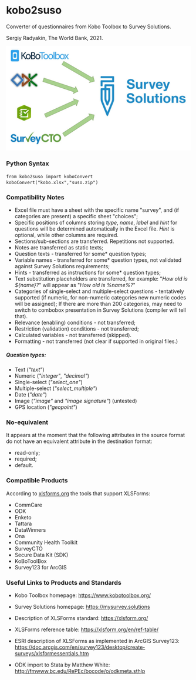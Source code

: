 # kobo2suso
Converter of questionnaires from Kobo Toolbox to Survey Solutions.

Sergiy Radyakin, Thе Wоrld Bаnk, 2021.

![](kobo2suso.jpg)

### Python Syntax

```
from kobo2suso import koboConvert
koboConvert("kobo.xlsx","suso.zip")
```

### Compatibility Notes
- Excel file must have a sheet with the specific name "survey", and (if categories are present) a specific sheet "choices";
- Specific positions of columns storing *type*, *name*, *label* and *hint* for questions will be determined automatically in the Excel file. *Hint* is optional, while other columns are required.
- Sections/sub-sections are transferred. Repetitions not supported.
- Notes are transferred as static texts;
- Question texts - transferred for some* question types;
- Variable names - transferred for some* question types, not validated against Survey Solutions requirements;
- Hints - transferred as instructions for some* question types;
- Text substitution placeholders are transferred, for example: "*How old is ${name}?*" will appear as "*How old is %name%?*"
- Categories of single-select and multiple-select questions - tentatively supported (if numeric, for non-numeric categories new numeric codes will be assigned); If there are more than 200 categories, may need to switch to combobox presentation in Survey Solutions (compiler will tell that).
- Relevance (enabling) conditions - not transferred;
- Restriction (validation) conditions - not transferred;
- Calculated variables - not transferred (skipped).
- Formatting - not transferred (not clear if supported in original files.)

##### **Question types**:
- Text (*"text"*)
- Numeric (*"integer"*, *"decimal"*)
- Single-select (*"select_one"*)
- Multiple-select (*"select_multiple"*)
- Date (*"date"*)
- Image (*"image"* and *"image signature"*) (untested)
- GPS location (*"geopoint"*)

### No-equivalent

It appears at the moment that the following attributes in the source format do not have an equivalent attribute in the destination format:

- read-only;
- required;
- default.

### Compatible Products

According to [xlsforms.org](https://xlsform.org/en/#tools-that-support-xlsforms) the tools that support XLSForms:

* CommCare
* ODK
* Enketo
* Tattara
* DataWinners
* Ona
* Community Health Toolkit
* SurveyCTO
* Secure Data Kit (SDK)
* KoBoToolBox
* Survey123 for ArcGIS


### Useful Links to Products and Standards

* Kobo Toolbox homepage: https://www.kobotoolbox.org/
* Survey Solutions homepage: https://mysurvey.solutions

* Description of XLSForms standard: https://xlsform.org/
* XLSForms reference table: https://xlsform.org/en/ref-table/
* ESRI description of XLSForms as implemented in ArcGIS Survey123: https://doc.arcgis.com/en/survey123/desktop/create-surveys/xlsformessentials.htm
* ODK import to Stata by Matthew White: http://fmwww.bc.edu/RePEc/bocode/o/odkmeta.sthlp

